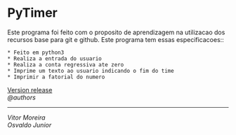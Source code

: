 # PyTimer
Este programa foi feito com o proposito de aprendizagem na utilizacao dos recursos base para git e github.
Este programa tem essas especificacoes::

    * Feito em python3
    * Realiza a entrada do usuario
    * Realiza a conta regressiva ate zero
    * Imprime um texto ao usuario indicando o fim do time
    * Imprimir a fatorial do numero
<u>Version release</u><br>
<i>@authors<hr>
Vitor Moreira <br>
Osvaldo Junior</i>
